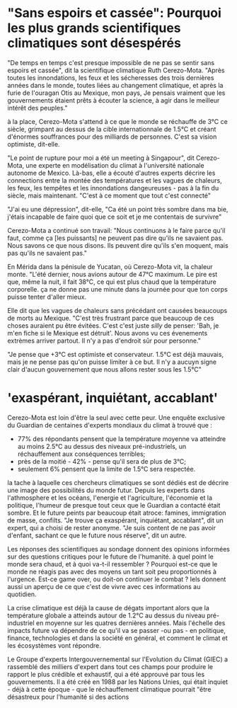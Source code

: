 # "Sans espoirs et cassée": Pourquoi les plus grands scientifiques climatiques sont désespérés

"De temps en temps c'est presque impossible de ne pas se sentir sans espoirs et cassée", dit la scientifique climatique Ruth Cerezo-Mota. "Après toutes les innondations, les feux et les sécheresses des trois dernières années dans le monde, toutes liées au changement climatique, et après la furie de l'ouragan Otis au Mexique, mon pays, Je pensais vraiment que les gouvernements étaient prêts à écouter la science, à agir dans le meilleur intérêt des peuples."

à la place, Cerezo-Mota s'attend à ce que le monde se réchauffe de 3°C ce siècle, grimpant au dessus de la cible internationnale de 1.5°C et créant d'énormes souffrances pour des milliards de personnes. C'est sa vision optimiste, dit-elle.

"Le point de rupture pour moi a été un meeting à Singapour", dit Cerezo-Mota, une experte en modélisation du climat à l'université nationale autonome de Mexico. Là-bas, elle a écouté d'autres experts décrire les connections entre la montée des températures et les vagues de chaleurs, les feux, les tempêtes et les innondations dangeureuses - pas à la fin du siècle, mais maintenant. "C'est à ce moment que tout c'est connecté"

"J'ai eu une dépression", dit-elle, "Ca été un point très sombre dans ma bie, j'étais incapable de faire quoi que ce soit et je me contentais de survivre"

Cerezo-Mota a continué son travail: "Nous continuons à le faire parce qu'il faut, comme ça [les puissants] ne peuvent pas dire qu'ils ne savaient pas. Nous savons ce que nous disons. Ils peuvent dire qu'ils s'en moquent, mais pas qu'ils ne savaient pas."

En Mérida dans la pénisule de Yucatan, où Cerezo-Mota vit, la chaleur monte. "L'été dernier, nous avions autour de 47°C maximum. Le pire est que, même la nuit, il fait 38°C, ce qui est plus chaud que la température corporelle. ça ne donne pas une minute dans la journée pour que ton corps puisse tenter d'aller mieux.

Elle dit que les vagues de chaleurs sans précédant ont causées beaucoups de morts au Mexique. "C'est très frustrant parce que beaucoup de ces choses auraient pu être évitées. C'est c'est juste *silly* de penser: 'Bah, je m'en fiche si le Mexique est détruit'. Nous avons vu ces évenements extrèmes arriver partout. Il n'y a pas d'endroit sûr pour personne."

"Je pense que +3°C est optimiste et conservateur. 1.5°C est déjà mauvais, mais je ne pense pas qu'on puisse limiter à ce but. Il n'y a aucuyn signe clair d'aucun gouvernement que nous allons rester sous les 1.5°C"

# 'exaspérant, inquiétant, accablant'

Cerezo-Mota est loin d'être la seul avec cette peur. Une enquête exclusive du Guardian de centaines d'experts mondiaux du climat à trouvé que :
 * 77% des répondants pensent que la température moyenne va atteindre au moins 2.5°C au dessus des niveaux pré-industriels, un réchauffement aux conséquences terribles;
 * près de la moitié - 42% - pense qu'il sera de plus de 3°C;
 * seulement 6% pensent que la limite de 1.5°C sera respectée.

la tache à laquelle ces chercheurs climatiques se sont dédiés est de décrire une image des possibilités du monde futur. Depuis les experts dans l'athmosphere et les océans, l'energie et l'agriculture, l'économie et la politique, l'humeur de presque tout ceux que le Guardian a contacté était sombre. Et le future peints par beaucoup était atroce: famines, immigration de masse, confilts. "Je trouve ça exaspérant, inquiétant, accablant", dit un expert, qui a choisi de rester anonyme. "Je suis content de ne pas avoir d'enfant, sachant ce que le future nous réserve", dit un autre.

Les réponses des scientifiques au sondage donnent des opinions informées sur des questions critiques pour le future de l'humanité. à quel point le monde sera chaud, et à quoi va-t-il ressembler ? Pourquoi est-ce que le monde ne réagis pas avec des moyens un tant soit peu proportionnés à l'urgence. Est-ce game over, ou doit-on continuer le combat ? Iels donnent aussi un aperçu de ce que c'est de vivre avec ces informations au quotidien. 

La crise climatique est déjà la cause de dégats important alors que la température globale a atteinds autour de 1.2°C au dessus du niveau pré-industriel en moyenne sur les quatres dernières années. Mais l'échelle des impacts future va dépendre de ce qu'il va se passer -ou pas - en politique, finance, technologies et dans la société en général, et comment le climat et les écosystèmes vont répondre.

Le Groupe d'experts Intergouvernemental sur l'Evolution du Climat (GIEC) a rassemblé des milliers d'expert dans tout ces champs pour produire le rapport le plus crédible et exhaustif, qui a été approuvé par tous les gouvernements. Il a été créé en 1988 par les Nations Unies, qui était inquiet - déjà à cette époque - que le réchauffement climatique pourrait "être désastreux pour l'humanité si des actions 










